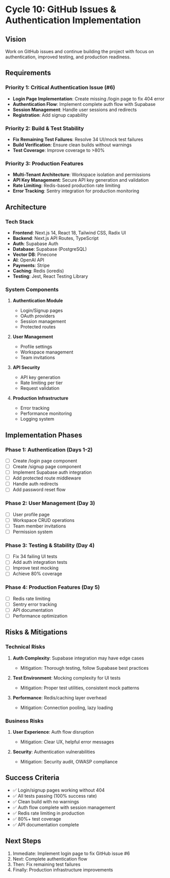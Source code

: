 # Cycle 10: GitHub Issues & Authentication Implementation

## Vision
Work on GitHub issues and continue building the project with focus on authentication, improved testing, and production readiness.

## Requirements

### Priority 1: Critical Authentication Issue (#6)
- **Login Page Implementation**: Create missing /login page to fix 404 error
- **Authentication Flow**: Implement complete auth flow with Supabase
- **Session Management**: Handle user sessions and redirects
- **Registration**: Add signup capability

### Priority 2: Build & Test Stability
- **Fix Remaining Test Failures**: Resolve 34 UI/mock test failures
- **Build Verification**: Ensure clean builds without warnings
- **Test Coverage**: Improve coverage to >80%

### Priority 3: Production Features
- **Multi-Tenant Architecture**: Workspace isolation and permissions
- **API Key Management**: Secure API key generation and validation
- **Rate Limiting**: Redis-based production rate limiting
- **Error Tracking**: Sentry integration for production monitoring

## Architecture

### Tech Stack
- **Frontend**: Next.js 14, React 18, Tailwind CSS, Radix UI
- **Backend**: Next.js API Routes, TypeScript
- **Auth**: Supabase Auth
- **Database**: Supabase (PostgreSQL)
- **Vector DB**: Pinecone
- **AI**: OpenAI API
- **Payments**: Stripe
- **Caching**: Redis (ioredis)
- **Testing**: Jest, React Testing Library

### System Components
1. **Authentication Module**
   - Login/Signup pages
   - OAuth providers
   - Session management
   - Protected routes

2. **User Management**
   - Profile settings
   - Workspace management
   - Team invitations

3. **API Security**
   - API key generation
   - Rate limiting per tier
   - Request validation

4. **Production Infrastructure**
   - Error tracking
   - Performance monitoring
   - Logging system

## Implementation Phases

### Phase 1: Authentication (Days 1-2)
- [ ] Create /login page component
- [ ] Create /signup page component
- [ ] Implement Supabase auth integration
- [ ] Add protected route middleware
- [ ] Handle auth redirects
- [ ] Add password reset flow

### Phase 2: User Management (Day 3)
- [ ] User profile page
- [ ] Workspace CRUD operations
- [ ] Team member invitations
- [ ] Permission system

### Phase 3: Testing & Stability (Day 4)
- [ ] Fix 34 failing UI tests
- [ ] Add auth integration tests
- [ ] Improve test mocking
- [ ] Achieve 80% coverage

### Phase 4: Production Features (Day 5)
- [ ] Redis rate limiting
- [ ] Sentry error tracking
- [ ] API documentation
- [ ] Performance optimization

## Risks & Mitigations

### Technical Risks
1. **Auth Complexity**: Supabase integration may have edge cases
   - Mitigation: Thorough testing, follow Supabase best practices

2. **Test Environment**: Mocking complexity for UI tests
   - Mitigation: Proper test utilities, consistent mock patterns

3. **Performance**: Redis/caching layer overhead
   - Mitigation: Connection pooling, lazy loading

### Business Risks
1. **User Experience**: Auth flow disruption
   - Mitigation: Clear UX, helpful error messages

2. **Security**: Authentication vulnerabilities
   - Mitigation: Security audit, OWASP compliance

## Success Criteria
- ✅ Login/signup pages working without 404
- ✅ All tests passing (100% success rate)
- ✅ Clean build with no warnings
- ✅ Auth flow complete with session management
- ✅ Redis rate limiting in production
- ✅ 80%+ test coverage
- ✅ API documentation complete

## Next Steps
1. Immediate: Implement login page to fix GitHub issue #6
2. Next: Complete authentication flow
3. Then: Fix remaining test failures
4. Finally: Production infrastructure improvements
